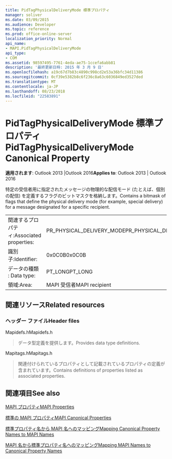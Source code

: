 ```yaml
---
title: PidTagPhysicalDeliveryMode 標準プロパティ
manager: soliver
ms.date: 03/09/2015
ms.audience: Developer
ms.topic: reference
ms.prod: office-online-server
localization_priority: Normal
api_name:
- MAPI.PidTagPhysicalDeliveryMode
api_type:
- COM
ms.assetid: 98597495-7761-4eda-ae75-1ccefa6abb81
description: '最終更新日時: 2015 年 3 月 9 日'
ms.openlocfilehash: a19c67d7b83c4890c998cd2e53a36bfc34d11386
ms.sourcegitcommit: 0cf39e5382b8c6f236c8a63c6036849ed3527ded
ms.translationtype: MT
ms.contentlocale: ja-JP
ms.lasthandoff: 08/23/2018
ms.locfileid: "22583891"
---
```

# <a name="pidtagphysicaldeliverymode-canonical-property"></a><span data-ttu-id="e3756-103">PidTagPhysicalDeliveryMode 標準プロパティ</span><span class="sxs-lookup"><span data-stu-id="e3756-103">PidTagPhysicalDeliveryMode Canonical Property</span></span>

  
  
<span data-ttu-id="e3756-104">**適用されます**: Outlook 2013 |Outlook 2016</span><span class="sxs-lookup"><span data-stu-id="e3756-104">**Applies to**: Outlook 2013 | Outlook 2016</span></span> 
  
<span data-ttu-id="e3756-105">特定の受信者用に指定されたメッセージの物理的な配信モード (たとえば、個別の配信) を定義するフラグのビットマスクを格納します。</span><span class="sxs-lookup"><span data-stu-id="e3756-105">Contains a bitmask of flags that define the physical delivery mode (for example, special delivery) for a message designated for a specific recipient.</span></span>
  
|||
|:-----|:-----|
|<span data-ttu-id="e3756-106">関連するプロパティ:</span><span class="sxs-lookup"><span data-stu-id="e3756-106">Associated properties:</span></span>  <br/> |<span data-ttu-id="e3756-107">PR_PHYSICAL_DELIVERY_MODE</span><span class="sxs-lookup"><span data-stu-id="e3756-107">PR_PHYSICAL_DELIVERY_MODE</span></span>  <br/> |
|<span data-ttu-id="e3756-108">識別子:</span><span class="sxs-lookup"><span data-stu-id="e3756-108">Identifier:</span></span>  <br/> |<span data-ttu-id="e3756-109">0x0C0B</span><span class="sxs-lookup"><span data-stu-id="e3756-109">0x0C0B</span></span>  <br/> |
|<span data-ttu-id="e3756-110">データの種類 : </span><span class="sxs-lookup"><span data-stu-id="e3756-110">Data type:</span></span>  <br/> |<span data-ttu-id="e3756-111">PT_LONG</span><span class="sxs-lookup"><span data-stu-id="e3756-111">PT_LONG</span></span>  <br/> |
|<span data-ttu-id="e3756-112">領域:</span><span class="sxs-lookup"><span data-stu-id="e3756-112">Area:</span></span>  <br/> |<span data-ttu-id="e3756-113">MAPI 受信者</span><span class="sxs-lookup"><span data-stu-id="e3756-113">MAPI recipient</span></span>  <br/> |
   
## <a name="related-resources"></a><span data-ttu-id="e3756-114">関連リソース</span><span class="sxs-lookup"><span data-stu-id="e3756-114">Related resources</span></span>

### <a name="header-files"></a><span data-ttu-id="e3756-115">ヘッダー ファイル</span><span class="sxs-lookup"><span data-stu-id="e3756-115">Header files</span></span>

<span data-ttu-id="e3756-116">Mapidefs.h</span><span class="sxs-lookup"><span data-stu-id="e3756-116">Mapidefs.h</span></span>
  
> <span data-ttu-id="e3756-117">データ型定義を提供します。</span><span class="sxs-lookup"><span data-stu-id="e3756-117">Provides data type definitions.</span></span>
    
<span data-ttu-id="e3756-118">Mapitags.h</span><span class="sxs-lookup"><span data-stu-id="e3756-118">Mapitags.h</span></span>
  
> <span data-ttu-id="e3756-119">関連付けられているプロパティとして記載されているプロパティの定義が含まれています。</span><span class="sxs-lookup"><span data-stu-id="e3756-119">Contains definitions of properties listed as associated properties.</span></span>
    
## <a name="see-also"></a><span data-ttu-id="e3756-120">関連項目</span><span class="sxs-lookup"><span data-stu-id="e3756-120">See also</span></span>



[<span data-ttu-id="e3756-121">MAPI プロパティ</span><span class="sxs-lookup"><span data-stu-id="e3756-121">MAPI Properties</span></span>](mapi-properties.md)
  
[<span data-ttu-id="e3756-122">標準の MAPI プロパティ</span><span class="sxs-lookup"><span data-stu-id="e3756-122">MAPI Canonical Properties</span></span>](mapi-canonical-properties.md)
  
[<span data-ttu-id="e3756-123">標準プロパティ名から MAPI 名へのマッピング</span><span class="sxs-lookup"><span data-stu-id="e3756-123">Mapping Canonical Property Names to MAPI Names</span></span>](mapping-canonical-property-names-to-mapi-names.md)
  
[<span data-ttu-id="e3756-124">MAPI 名から標準プロパティ名へのマッピング</span><span class="sxs-lookup"><span data-stu-id="e3756-124">Mapping MAPI Names to Canonical Property Names</span></span>](mapping-mapi-names-to-canonical-property-names.md)


